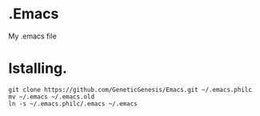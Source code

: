 .Emacs
=====

My .emacs file

Istalling.
=========

    git clone https://github.com/GeneticGenesis/Emacs.git ~/.emacs.philc
    mv ~/.emacs ~/.emacs.old
    ln -s ~/.emacs.philc/.emacs ~/.emacs

